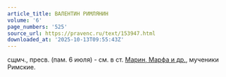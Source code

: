 ```yaml
---
article_title: ВАЛЕНТИН РИМЛЯНИН
volume: '6'
page_numbers: '525'
source_url: https://pravenc.ru/text/153947.html
downloaded_at: '2025-10-13T09:55:43Z'
---
```


сщмч., пресв. (пам. 6 июля) - см. в ст. [Марин, Марфа и др.](<https://pravenc.ru/text/Марин  Марфа и др .html>), мученики Римские.
